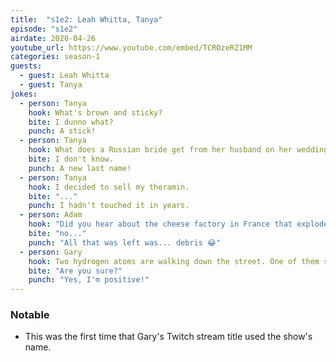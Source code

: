 ```yaml
---
title:  "s1e2: Leah Whitta, Tanya"
episode: "s1e2"
airdate: 2020-04-26
youtube_url: https://www.youtube.com/embed/TCROzeRZ1MM
categories: season-1
guests:
  - guest: Leah Whitta
  - guest: Tanya
jokes:
  - person: Tanya
    hook: What's brown and sticky?
    bite: I dunno what?
    punch: A stick! 
  - person: Tanya
    hook: What does a Russian bride get from her husband on her wedding day that is long and hard?
    bite: I don't know.
    punch: A new last name!
  - person: Tanya
    hook: I decided to sell my theramin. 
    bite: "..."
    punch: I hadn't touched it in years.
  - person: Adam
    hook: "Did you hear about the cheese factory in France that exploded?"
    bite: "no..."
    punch: "All that was left was... debris 😂"
  - person: Gary
    hook: Two hydrogen atoms are walking down the street. One of them says to the other "Oh no! I've lost an electron!" 
    bite: "Are you sure?"
    punch: "Yes, I'm positive!"
---
```


### Notable

* This was the first time that Gary's Twitch stream title used the show's name.
